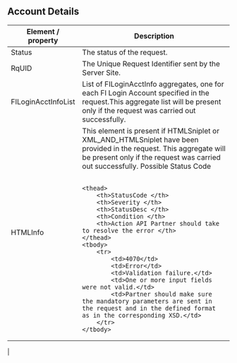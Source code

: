 ## Account Details

| Element / property | Description |
| --- | --- |
| Status | The status of the request. |
| RqUID | The Unique Request Identifier sent by the Server Site. |
| FILoginAcctInfoList | List of FILoginAcctInfo aggregates, one for each FI Login Account specified in the request.This aggregate list will be present only if the request was carried out successfully. |
| HTMLInfo | This element is present if HTMLSniplet or XML_AND_HTMLSniplet have been provided in the request. This aggregate will be present only if the request was carried out successfully. Possible Status Code <table>
	<thead>		
		<th>StatusCode </th>
		<th>Severity </th>
		<th>StatusDesc </th>
		<th>Condition </th>
		<th>Action API Partner should take to resolve the error </th>
	</thead>
	<tbody>
		<tr>
			<td>4070</td>
			<td>Error</td>
			<td>Validation failure.</td>
			<td>One or more input fields were not valid.</td>
			<td>Partner should make sure the mandatory parameters are sent in the request and in the defined format as in the corresponding XSD.</td>
		</tr>
	</tbody>
</table> |
